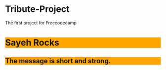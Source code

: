 # Tribute-Project
The first project for Freecodecamp
<!DOCTYPE html>
<html lang="en">
<head>
    <meta charset="UTF-8">
    <meta http-equiv="X-UA-Compatible" content="IE=edge">
    <meta name="viewport" content="width=device-width, initial-scale=1.0">
    <title>Sayeh</title>
</head>
<body>
    <h1 style="background-color:orange";>Sayeh Rocks</h1>
    <h2 style="background-color:orange">The message is short and strong.</h2>
</body>
</html>
